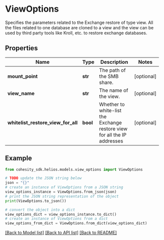 # ViewOptions

Specifies the parameters related to the Exchange restore of type view. All the files related to one database are cloned to a view and the view can be used by third party tools like Kroll, etc. to restore exchange databases.

## Properties

Name | Type | Description | Notes
------------ | ------------- | ------------- | -------------
**mount_point** | **str** | The path of the SMB share. | [optional] 
**view_name** | **str** | The name of the view. | [optional] 
**whitelist_restore_view_for_all** | **bool** | Whether to white-list the Exchange restore view for all the IP addresses | [optional] 

## Example

```python
from cohesity_sdk.helios.models.view_options import ViewOptions

# TODO update the JSON string below
json = "{}"
# create an instance of ViewOptions from a JSON string
view_options_instance = ViewOptions.from_json(json)
# print the JSON string representation of the object
print(ViewOptions.to_json())

# convert the object into a dict
view_options_dict = view_options_instance.to_dict()
# create an instance of ViewOptions from a dict
view_options_from_dict = ViewOptions.from_dict(view_options_dict)
```
[[Back to Model list]](../README.md#documentation-for-models) [[Back to API list]](../README.md#documentation-for-api-endpoints) [[Back to README]](../README.md)


